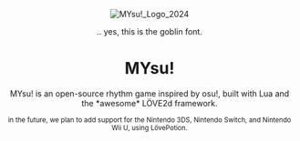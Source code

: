 <p align="center">
  <img src="https://github.com/user-attachments/assets/617bb633-bfe4-4e82-b9f7-44bd800a88b8" alt="MYsu!_Logo_2024" />
</p>
<p align="center">.. yes, this is the goblin font.</p>
<h1 align="center">MYsu!</h1>
<p align="center">MYsu! is an open-source rhythm game inspired by osu!, built with Lua and the *awesome* LÖVE2d framework.</p>
<p align="center"><small>in the future, we plan to add support for the Nintendo 3DS, Nintendo Switch, and Nintendo Wii U, using LövePotion.</small></p>


